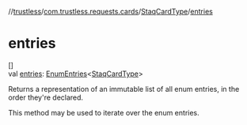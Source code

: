 //[trustless](../../../index.md)/[com.trustless.requests.cards](../index.md)/[StaqCardType](index.md)/[entries](entries.md)

# entries

[]\
val [entries](entries.md): [EnumEntries](https://kotlinlang.org/api/latest/jvm/stdlib/kotlin.enums/-enum-entries/index.html)&lt;[StaqCardType](index.md)&gt;

Returns a representation of an immutable list of all enum entries, in the order they're declared.

This method may be used to iterate over the enum entries.
